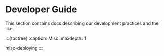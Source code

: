 # Developer Guide

This section contains docs describing our development practices and the like.

:::{toctree}
:caption: Misc
:maxdepth: 1

misc-deploying
:::
